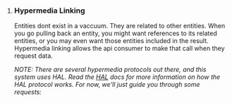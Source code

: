 1. ### Hypermedia Linking

    Entities dont exist in a vaccuum.  They are related to other entities.  When you go pulling back an entity, you might want references to its related entities, or you may even want those entities included in the result.  Hypermedia linking allows the api consumer to make that call when they request data.

    *NOTE: There are several hypermedia protocols out there, and this system uses HAL.  Read the [HAL]() docs for more information on how the HAL protocol works.  For now, we'll just guide you through some requests:*
